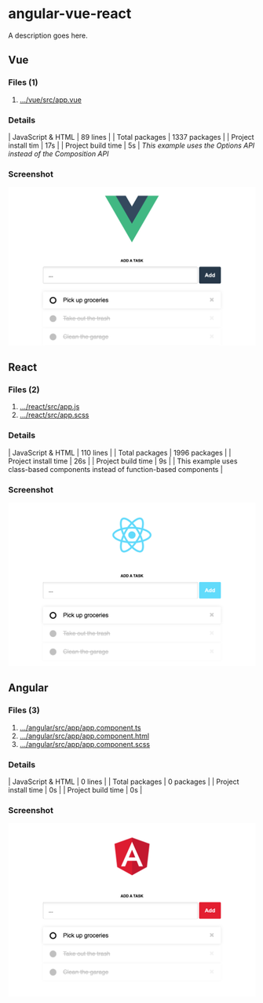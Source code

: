 # angular-vue-react

A description goes here.

## Vue

### Files (1)

1. […/vue/src/app.vue](https://github.com/andybeckmann/angular-vue-react/tree/main/vue/src/app.vue)

### Details

| JavaScript & HTML | 89 lines |
| Total packages | 1337 packages |
| Project install tim | 17s |
| Project build time | 5s |
*This example uses the Options API instead of the Composition API*

### Screenshot

![Vue Todo App Screenshot](/screenshot-vue.png?raw=true)

## React

### Files (2)

1. […/react/src/app.js](https://github.com/andybeckmann/angular-vue-react/tree/main/react/src/app.js)
2. […/react/src/app.scss](https://github.com/andybeckmann/angular-vue-react/tree/main/react/src/app.js)

### Details

| JavaScript & HTML | 110 lines |
| Total packages | 1996 packages |
| Project install time | 26s |
| Project build time | 9s |
| This example uses class-based components instead of function-based components |

### Screenshot

![React Todo App Screenshot](/screenshot-react.png?raw=true)

## Angular

### Files (3)

1. […/angular/src/app/app.component.ts](https://github.com/andybeckmann/angular-vue-react/tree/main/angular/src/app/app.component.ts)
2. […/angular/src/app/app.component.html](https://github.com/andybeckmann/angular-vue-react/tree/main/angular/src/app/app.component.html)
3. […/angular/src/app/app.component.scss](https://github.com/andybeckmann/angular-vue-react/tree/main/angular/src/app/app.component.scss)

### Details

| JavaScript & HTML	| 0 lines |
| Total packages | 0 packages |
| Project install time | 0s |
| Project build time | 0s |

### Screenshot

![Angular Todo App Screenshot](/screenshot-angular.png?raw=true)

